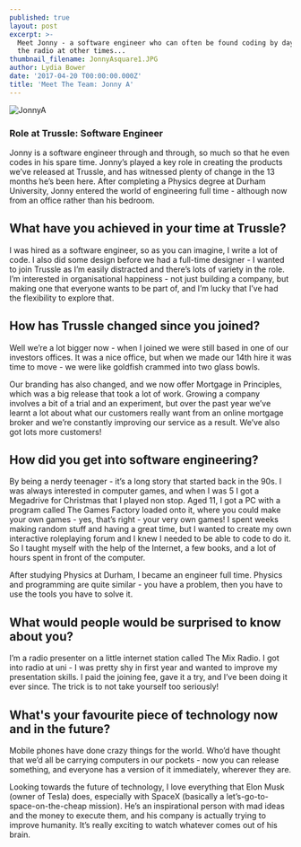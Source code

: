 ```yaml
---
published: true
layout: post
excerpt: >-
  Meet Jonny - a software engineer who can often be found coding by day, and on
  the radio at other times...
thumbnail_filename: JonnyAsquare1.JPG
author: Lydia Bower
date: '2017-04-20 T00:00:00.000Z'
title: 'Meet The Team: Jonny A'
---
```

![JonnyA]({{site.baseurl}}/images/post_images/JonnyA.JPG)

### Role at Trussle: Software Engineer

Jonny is a software engineer through and through, so much so that he even codes in his spare time. 
Jonny’s played a key role in creating the products we’ve released at Trussle, and has witnessed plenty of change in the 13 months he’s been here. After completing a Physics degree at Durham University, Jonny entered the world of engineering full time - although now from an office rather than his bedroom.  


## What have you achieved in your time at Trussle?
I was hired as a software engineer, so as you can imagine, I write a lot of code. I also did some design before we had a full-time designer - I wanted to join Trussle as I’m easily distracted and there’s lots of variety in the role. I’m interested in organisational happiness - not just building a company, but making one that everyone wants to be part of, and I’m lucky that I’ve had the flexibility to explore that. 

## How has Trussle changed since you joined?
Well we’re a lot bigger now - when I joined we were still based in one of our investors offices. It was a nice office, but when we made our 14th hire it was time to move - we were like goldfish crammed into two glass bowls. 

Our branding has also changed, and we now offer Mortgage in Principles, which was a big release that took a lot of work. Growing a company involves a bit of a trial and an experiment, but over the past year we’ve learnt a lot about what our customers really want from an online mortgage broker and we’re constantly improving our service as a result. We’ve also got lots more customers! 

## How did you get into software engineering?
By being a nerdy teenager - it’s a long story that started back in the 90s. I was always interested in computer games, and when I was 5 I got a Megadrive for Christmas that I played non stop. Aged 11, I got a PC with a program called The Games Factory loaded onto it, where you could make your own games - yes, that’s right - your very own games! I spent weeks making random stuff and having a great time, but I wanted to create my own interactive roleplaying forum and I knew I needed to be able to code to do it. So I taught myself with the help of the Internet, a few books, and a lot of hours spent in front of the computer. 

After studying Physics at Durham, I became an engineer full time. Physics and programming are quite similar - you have a problem, then you have to use the tools you have to solve it. 

## What would people would be surprised to know about you?
I’m a radio presenter on a little internet station called The Mix Radio. I got into radio at uni - I was pretty shy in first year and wanted to improve my presentation skills. I paid the joining fee, gave it a try, and I’ve been doing it ever since. The trick is to not take yourself too seriously!

## What's your favourite piece of technology now and in the future?
Mobile phones have done crazy things for the world. Who’d have thought that we’d all be carrying computers in our pockets - now you can release something, and everyone has a version of it immediately, wherever they are. 

Looking towards the future of technology, I love everything that Elon Musk (owner of Tesla) does, especially with SpaceX (basically a let’s-go-to-space-on-the-cheap mission). He’s an inspirational person with mad ideas and the money to execute them, and his company is actually trying to improve humanity. It’s really exciting to watch whatever comes out of his brain.
